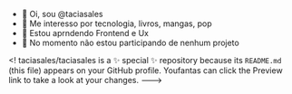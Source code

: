 - 👋 Oi, sou @taciasales
- 👀 Me interesso por tecnologia, livros, mangas, pop 
- 🌱 Estou aprndendo Frontend e Ux
- 💞️ No momento não estou participando de nenhum projeto
  

<!
taciasales/taciasales is a ✨ special ✨ repository because its `README.md` (this file) appears on your GitHub profile.
Youfantas can click the Preview link to take a look at your changes.
--->

